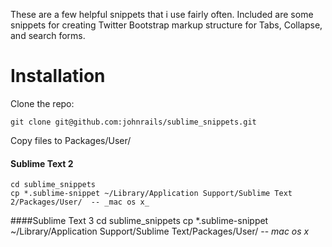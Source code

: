 These are a few helpful snippets that i use fairly often. Included are some snippets for creating Twitter Bootstrap markup structure for Tabs, Collapse, and search forms.

# Installation
Clone the repo:

    git clone git@github.com:johnrails/sublime_snippets.git

Copy files to Packages/User/

#### Sublime Text 2
    cd sublime_snippets
    cp *.sublime-snippet ~/Library/Application Support/Sublime Text 2/Packages/User/  -- _mac os x_


####Sublime Text 3
    cd sublime_snippets
	cp *.sublime-snippet ~/Library/Application Support/Sublime Text/Packages/User/  -- _mac os x_